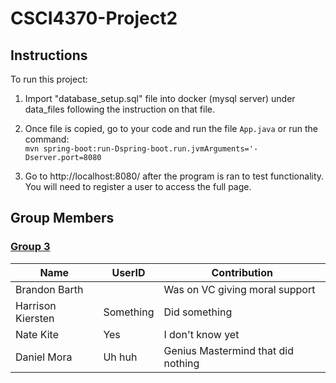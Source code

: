 # CSCI4370-Project2

## Instructions

To run this project:
1. Import "database_setup.sql" file into docker (mysql server) under data_files following the instruction on that file.

2. Once file is copied, go to your code and run the file `App.java` or run the command: <br />
   `mvn spring-boot:run-Dspring-boot.run.jvmArguments='-Dserver.port=8080`
   
4. Go to http://localhost:8080/ after the program is ran to test functionality. 
   You will need to register a user to access the full page.

## Group Members
### <ins>Group 3 </ins>

| Name | UserID | Contribution |
| ------------- | ------------- | ------------- |
|Brandon Barth | | Was on VC giving moral support |
|Harrison Kiersten | Something | Did something |
| Nate Kite | Yes | I don't know yet |
| Daniel Mora | Uh huh | Genius Mastermind that did nothing |
